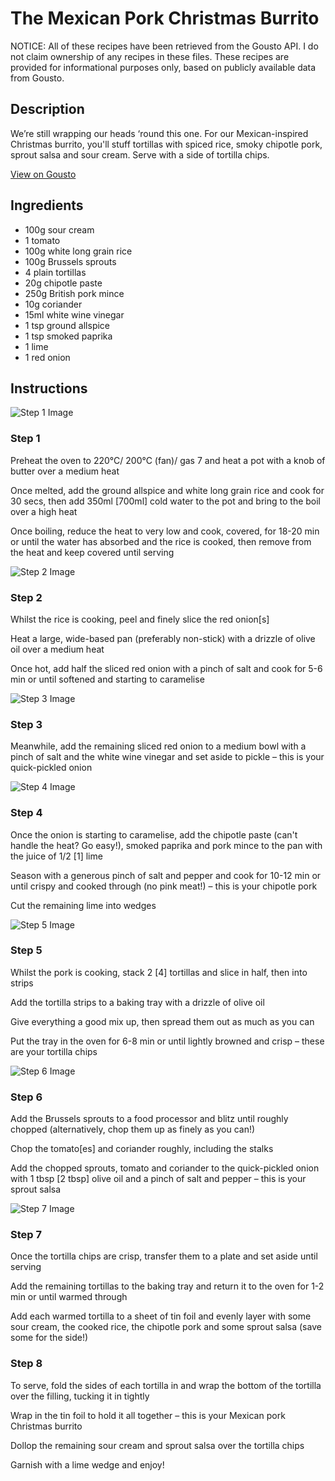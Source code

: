 # The Mexican Pork Christmas Burrito 

NOTICE: All of these recipes have been retrieved from the Gousto API. I do not claim ownership of any recipes in these files. These recipes are provided for informational purposes only, based on publicly available data from Gousto.

## Description

We’re still wrapping our heads ‘round this one. For our Mexican-inspired Christmas burrito, you'll stuff tortillas with spiced rice, smoky chipotle pork, sprout salsa and sour cream. Serve with a side of tortilla chips. 

[View on Gousto](https://www.gousto.co.uk/recipes/cookbook/the-mexican-pork-christmas-burrito)

## Ingredients

- 100g sour cream
- 1 tomato
- 100g white long grain rice
- 100g Brussels sprouts
- 4 plain tortillas
- 20g chipotle paste
- 250g British pork mince
- 10g coriander
- 15ml white wine vinegar
- 1 tsp ground allspice
- 1 tsp smoked paprika
- 1 lime
- 1 red onion

## Instructions

![Step 1 Image](https://production-media.gousto.co.uk/cms/recipe-step-image/step-1-1637061019856-x200.jpg)

### Step 1

Preheat the oven to 220°C/ 200°C (fan)/ gas 7 and heat a pot with a knob of butter over a medium heat

Once melted, add the ground allspice and white long grain rice and cook for 30 secs, then add 350ml <span class="text-danger">[700ml]</span> cold water to the pot and bring to the boil over a high heat

Once boiling, reduce the heat to very low and cook, covered, for 18-20 min or until the water has absorbed and the rice is cooked, then remove from the heat and keep covered until serving

![Step 2 Image](https://production-media.gousto.co.uk/cms/recipe-step-image/step-2-1637061023692-x200.jpg)

### Step 2

Whilst the rice is cooking, peel and finely slice the red onion<span class="text-danger">[s]</span>

Heat a large, wide-based pan (preferably non-stick) with a drizzle of olive oil over a medium heat

Once hot, add half the sliced red onion with a pinch of salt and cook for 5-6 min or until softened and starting to caramelise

![Step 3 Image](https://production-media.gousto.co.uk/cms/recipe-step-image/step-3-1637061026226-x200.jpg)

### Step 3

Meanwhile, add the remaining sliced red onion to a medium bowl with a pinch of salt and the white wine vinegar and set aside to pickle – this is your quick-pickled onion

![Step 4 Image](https://production-media.gousto.co.uk/cms/recipe-step-image/step-4-1637061029494-x200.jpg)

### Step 4

Once the onion is starting to caramelise, add the chipotle paste (can't handle the heat? Go easy!), smoked paprika and pork mince to the pan with the juice of 1/2 <span class="text-danger">[1]</span> lime

Season with a generous pinch of salt and pepper and cook for 10-12 min or until crispy and cooked through (no pink meat!) – this is your chipotle pork

Cut the remaining lime into wedges

![Step 5 Image](https://production-media.gousto.co.uk/cms/recipe-step-image/step-5-1637061032024-x200.jpg)

### Step 5

Whilst the pork is cooking, stack 2 <span class="text-danger">[4]</span> tortillas and slice in half, then into strips

Add the tortilla strips to a baking tray with a drizzle of olive oil

Give everything a good mix up, then spread them out as much as you can

Put the tray in the oven for 6-8 min or until lightly browned and crisp – these are your tortilla chips

![Step 6 Image](https://production-media.gousto.co.uk/cms/recipe-step-image/step-6-1637061036008-x200.jpg)

### Step 6

Add the Brussels sprouts to a food processor and blitz until roughly chopped (alternatively, chop them up as finely as you can!)

Chop the tomato<span class="text-danger">[es] </span>and coriander roughly, including the stalks

Add the chopped sprouts, tomato and coriander to the quick-pickled onion with 1 tbsp <span class="text-danger">[2 tbsp]</span> olive oil and a pinch of salt and pepper – this is your sprout salsa

![Step 7 Image](https://production-media.gousto.co.uk/cms/recipe-step-image/step-7-1637061038977-x200.jpg)

### Step 7

Once the tortilla chips are crisp, transfer them to a plate and set aside until serving

Add the remaining tortillas to the baking tray and return it to the oven for 1-2 min or until warmed through

Add each warmed tortilla to a sheet of tin foil and evenly layer with some sour cream, the cooked rice,<span class="text-danger"> </span>the<span class="text-danger"> </span>chipotle pork and some sprout salsa (save some for the side!)

### Step 8

To serve, fold the sides of each tortilla in and wrap the bottom of the tortilla over the filling, tucking it in tightly

Wrap in the tin foil to hold it all together – this is your Mexican pork Christmas burrito

Dollop the remaining sour cream and sprout salsa over the tortilla chips

Garnish with a lime wedge and enjoy!

